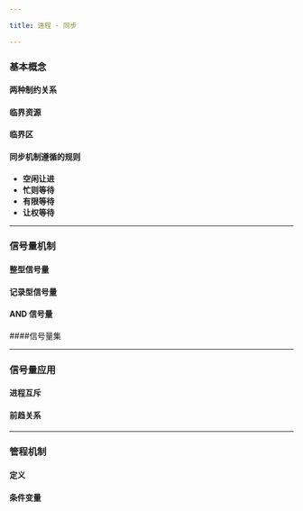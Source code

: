 ```yaml
---

title: 进程 - 同步

---
```


### 基本概念

#### 两种制约关系

#### 临界资源

#### 临界区

#### 同步机制遵循的规则

- **空闲让进**
- **忙则等待**
- **有限等待**
- **让权等待**

---

### 信号量机制

#### 整型信号量

#### 记录型信号量

#### AND 信号量

####信号量集

---

### 信号量应用

#### 进程互斥

#### 前趋关系

---

### 管程机制

#### 定义

#### 条件变量

